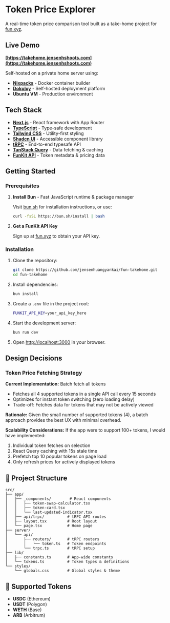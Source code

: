 # Token Price Explorer

A real-time token price comparison tool built as a take-home project for [fun.xyz](https://fun.xyz).

## Live Demo

**[https://takehome.jensenhshoots.com](https://takehome.jensenhshoots.com)**

Self-hosted on a private home server using:
- **[Nixpacks](https://nixpacks.com/)** - Docker container builder
- **[Dokploy](https://dokploy.com/)** - Self-hosted deployment platform
- **Ubuntu VM** - Production environment

## Tech Stack

- **[Next.js](https://nextjs.org/)** - React framework with App Router
- **[TypeScript](https://www.typescriptlang.org/)** - Type-safe development
- **[Tailwind CSS](https://tailwindcss.com/)** - Utility-first styling
- **[Shadcn UI](https://ui.shadcn.com/)** - Accessible component library
- **[tRPC](https://trpc.io/)** - End-to-end typesafe API
- **[TanStack Query](https://tanstack.com/query)** - Data fetching & caching
- **[FunKit API](https://docs.fun.xyz/)** - Token metadata & pricing data

## Getting Started

### Prerequisites

1. **Install Bun** - Fast JavaScript runtime & package manager
   
   Visit [bun.sh](https://bun.sh) for installation instructions, or use:
   ```bash
   curl -fsSL https://bun.sh/install | bash
   ```

2. **Get a FunKit API Key**
   
   Sign up at [fun.xyz](https://fun.xyz) to obtain your API key.

### Installation

1. Clone the repository:
   ```bash
   git clone https://github.com/jensenhuangyankai/fun-takehome.git
   cd fun-takehome
   ```

2. Install dependencies:
   ```bash
   bun install
   ```

3. Create a `.env` file in the project root:
   ```bash
   FUNKIT_API_KEY=your_api_key_here
   ```

4. Start the development server:
   ```bash
   bun run dev
   ```

5. Open [http://localhost:3000](http://localhost:3000) in your browser.

## Design Decisions

### Token Price Fetching Strategy

**Current Implementation:** Batch fetch all tokens
- Fetches all 4 supported tokens in a single API call every 15 seconds
- Optimizes for instant token switching (zero loading delay)
- Trade-off: Fetches data for tokens that may not be actively viewed

**Rationale:** 
Given the small number of supported tokens (4), a batch approach provides the best UX with minimal overhead.

**Scalability Considerations:**
If the app were to support 100+ tokens, I would have implemented:
1. Individual token fetches on selection
2. React Query caching with 15s stale time
3. Prefetch top 10 popular tokens on page load
4. Only refresh prices for actively displayed tokens

## 📁 Project Structure

```
src/
├── app/
│   ├── _components/        # React components
│   │   ├── token-swap-calculator.tsx
│   │   ├── token-card.tsx
│   │   └── last-updated-indicator.tsx
│   ├── api/trpc/          # tRPC API routes
│   ├── layout.tsx         # Root layout
│   └── page.tsx           # Home page
├── server/
│   └── api/
│       ├── routers/       # tRPC routers
│       │   └── token.ts   # Token endpoints
│       └── trpc.ts        # tRPC setup
├── lib/
│   ├── constants.ts       # App-wide constants
│   └── tokens.ts          # Token types & definitions
└── styles/
    └── globals.css        # Global styles & theme
```

## 🎨 Supported Tokens

- **USDC** (Ethereum)
- **USDT** (Polygon)
- **WETH** (Base)
- **ARB** (Arbitrum)




